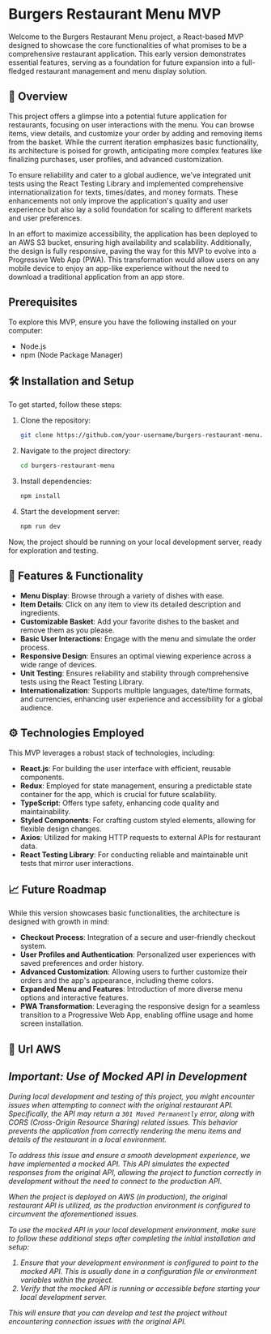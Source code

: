 # Burgers Restaurant Menu MVP

Welcome to the Burgers Restaurant Menu project, a React-based MVP designed to showcase the core functionalities of what promises to be a comprehensive restaurant application. This early version demonstrates essential features, serving as a foundation for future expansion into a full-fledged restaurant management and menu display solution.

## 🚀 Overview

This project offers a glimpse into a potential future application for restaurants, focusing on user interactions with the menu. You can browse items, view details, and customize your order by adding and removing items from the basket. While the current iteration emphasizes basic functionality, its architecture is poised for growth, anticipating more complex features like finalizing purchases, user profiles, and advanced customization.

To ensure reliability and cater to a global audience, we've integrated unit tests using the React Testing Library and implemented comprehensive internationalization for texts, times/dates, and money formats. These enhancements not only improve the application's quality and user experience but also lay a solid foundation for scaling to different markets and user preferences.

In an effort to maximize accessibility, the application has been deployed to an AWS S3 bucket, ensuring high availability and scalability. Additionally, the design is fully responsive, paving the way for this MVP to evolve into a Progressive Web App (PWA). This transformation would allow users on any mobile device to enjoy an app-like experience without the need to download a traditional application from an app store.

## Prerequisites

To explore this MVP, ensure you have the following installed on your computer:
- Node.js
- npm (Node Package Manager)

## 🛠 Installation and Setup

To get started, follow these steps:

1. Clone the repository:
    ```bash
    git clone https://github.com/your-username/burgers-restaurant-menu.git
    ```

2. Navigate to the project directory:
    ```bash
    cd burgers-restaurant-menu
    ```

3. Install dependencies:
    ```bash
    npm install
    ```

4. Start the development server:
    ```bash
    npm run dev
    ```

Now, the project should be running on your local development server, ready for exploration and testing.

## 🌟 Features & Functionality

- **Menu Display**: Browse through a variety of dishes with ease.
- **Item Details**: Click on any item to view its detailed description and ingredients.
- **Customizable Basket**: Add your favorite dishes to the basket and remove them as you please.
- **Basic User Interactions**: Engage with the menu and simulate the order process.
- **Responsive Design**: Ensures an optimal viewing experience across a wide range of devices.
- **Unit Testing**: Ensures reliability and stability through comprehensive tests using the React Testing Library.
- **Internationalization**: Supports multiple languages, date/time formats, and currencies, enhancing user experience and accessibility for a global audience.

## ⚙️ Technologies Employed

This MVP leverages a robust stack of technologies, including:
- **React.js**: For building the user interface with efficient, reusable components.
- **Redux**: Employed for state management, ensuring a predictable state container for the app, which is crucial for future scalability.
- **TypeScript**: Offers type safety, enhancing code quality and maintainability.
- **Styled Components**: For crafting custom styled elements, allowing for flexible design changes.
- **Axios**: Utilized for making HTTP requests to external APIs for restaurant data.
- **React Testing Library**: For conducting reliable and maintainable unit tests that mirror user interactions.

## 📈 Future Roadmap

While this version showcases basic functionalities, the architecture is designed with growth in mind:
- **Checkout Process**: Integration of a secure and user-friendly checkout system.
- **User Profiles and Authentication**: Personalized user experiences with saved preferences and order history.
- **Advanced Customization**: Allowing users to further customize their orders and the app's appearance, including theme colors.
- **Expanded Menu and Features**: Introduction of more diverse menu options and interactive features.
- **PWA Transformation**: Leveraging the responsive design for a seamless transition to a Progressive Web App, enabling offline usage and home screen installation.

## 🤝 Url AWS


<sub><i>

## Important: Use of Mocked API in Development

During local development and testing of this project, you might encounter issues when attempting to connect with the original restaurant API. Specifically, the API may return a `301 Moved Permanently` error, along with CORS (Cross-Origin Resource Sharing) related issues. This behavior prevents the application from correctly rendering the menu items and details of the restaurant in a local environment.

To address this issue and ensure a smooth development experience, we have implemented a mocked API. This API simulates the expected responses from the original API, allowing the project to function correctly in development without the need to connect to the production API.

When the project is deployed on AWS (in production), the original restaurant API is utilized, as the production environment is configured to circumvent the aforementioned issues.

To use the mocked API in your local development environment, make sure to follow these additional steps after completing the initial installation and setup:

1. Ensure that your development environment is configured to point to the mocked API. This is usually done in a configuration file or environment variables within the project.
2. Verify that the mocked API is running or accessible before starting your local development server.

This will ensure that you can develop and test the project without encountering connection issues with the original API.

</i></sub>
